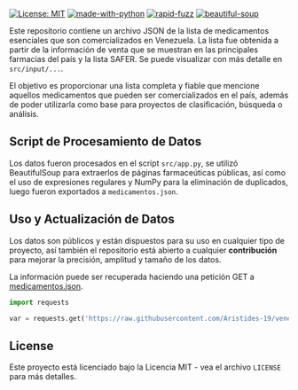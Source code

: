 [![License: MIT](https://img.shields.io/badge/License-MIT-yellow.svg)](https://opensource.org/licenses/MIT)
[![made-with-python](https://img.shields.io/badge/Made%20with-Python-1f425f.svg)](https://www.python.org/)
[![rapid-fuzz](https://img.shields.io/badge/Rapid-Fuzz-purple.svg)](https://github.com/seatgeek/thefuzz/tree/master)
[![beautiful-soup](https://img.shields.io/badge/Beautiful-Soup-red.svg)](https://pypi.org/project/beautifulsoup4/)

Este repositorio contiene un archivo JSON de la lista de medicamentos esenciales que son comercializados en Venezuela.
La lista fue obtenida a partir de la información de venta que se muestran en las principales farmacias del país y la lista SAFER.
Se puede visualizar con más detalle en `src/input/...`.

El objetivo es proporcionar una lista completa y fiable que mencione aquellos medicamentos que pueden ser comercializados en el país,
además de poder utilizarla como base para proyectos de clasificación, búsqueda o análisis.

## Script de Procesamiento de Datos
Los datos fueron procesados en el script `src/app.py`, se utilizó BeautifulSoup para extraerlos de páginas farmaceúticas públicas, 
así como el uso de expresiones regulares y NumPy para la eliminación de duplicados, luego fueron exportados a `medicamentos.json`.

## Uso y Actualización de Datos
Los datos son públicos y están dispuestos para su uso en cualquier tipo de proyecto, así también el repositorio está abierto a cualquier **contribución** para mejorar la precisión, amplitud y tamaño de los datos.

La información puede ser recuperada haciendo una petición GET a [medicamentos.json](https://raw.githubusercontent.com/Aristides-19/venezueladruglist/main/medicamentos.json). 

```python
import requests

var = requests.get('https://raw.githubusercontent.com/Aristides-19/venezueladruglist/main/medicamentos.json')
```

## License
Este proyecto está licenciado bajo la Licencia MIT - vea el archivo `LICENSE` para más detalles.
